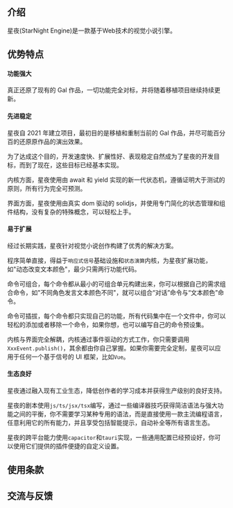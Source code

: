 ## 介绍

星夜(StarNight Engine)是一款基于Web技术的视觉小说引擎。

## 优势特点

#### 功能强大

真正还原了现有的 Gal 作品，一切功能完全对标，并将随着移植项目继续持续更新。

#### 先进稳定

星夜自 2021 年建立项目，最初目的是移植和重制当前的 Gal 作品，并尽可能百分百的还原原作品的演出效果。

为了达成这个目的，开发速度快、扩展性好、表现稳定自然成为了星夜的开发目标，而到了现在，这些目标已经基本实现。

内核方面，星夜使用由 await 和 yield 实现的新一代状态机，遵循证明大于测试的原则，所有行为完全可预测。

界面方面，星夜使用由真实 dom 驱动的 solidjs，并使用专门简化的状态管理和组件结构，没有复杂的特殊概念，可以轻松上手。

#### 易于扩展

经过长期实践，星夜针对视觉小说创作构建了优秀的解决方案。

程序简单直接，得益于`响应式信号`基础设施和`状态演算`内核，为星夜扩展功能，如"动态改变文本颜色"，最少只需两行功能代码。

命令可组合，每个命令都从最小的可组合单元构建出来，你可以根据自己的需求组合命令，如"不同角色发言文本颜色不同"，就可以组合“对话”命令与“文本颜色”命令。

命令可插拔，每个命令都只实现自己的功能，所有代码集中在一个文件中，你可以轻松的添加或者移除一个命令，如果你想，也可以编写自己的命令预设集。

内核与界面完全解耦，内核通过事件驱动的方式工作，你只需要调用`XxxEvent.publish()`，其余都由你自己掌握。如果你需要完全定制，星夜可以应用于任何一个基于信号的 UI 框架，比如`Vue`。

#### 生态良好

星夜通过融入现有工业生态，降低创作者的学习成本并获得生产级别的良好支持。

星夜的剧本使用`js/ts/jsx/tsx`编写，通过一些编译器技巧获得简洁语法与强大功能之间的平衡，你不需要学习某种专用的语法，而是直接使用一款主流编程语言，任意利用它的所有能力，并且享受包括智能提示，自动补全等所有语言生态。

星夜的跨平台能力使用`capacitor`和`tauri`实现，一些通用配置已经预设好，你可以使用它们提供的插件便捷的自定义设置。

## 使用条款

## 交流与反馈
